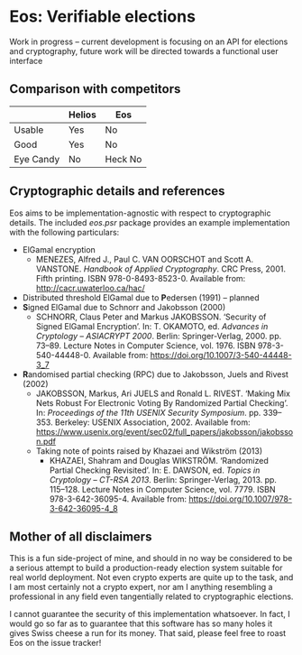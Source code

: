 # Eos: Verifiable elections

Work in progress – current development is focusing on an API for elections and cryptography, future work will be directed towards a functional user interface

## Comparison with competitors

| | Helios | Eos
--- | --- | ---
Usable | Yes | No
Good | Yes | No
Eye Candy | No | Heck No

## Cryptographic details and references

Eos aims to be implementation-agnostic with respect to cryptographic details. The included *eos.psr* package provides an example implementation with the following particulars:

* ElGamal encryption
  * MENEZES, Alfred J., Paul C. VAN OORSCHOT and Scott A. VANSTONE. *Handbook of Applied Cryptography*. CRC Press, 2001. Fifth printing. ISBN 978-0-8493-8523-0. Available from: http://cacr.uwaterloo.ca/hac/
* Distributed threshold ElGamal due to **P**edersen (1991) – planned
* **S**igned ElGamal due to Schnorr and Jakobsson (2000)
  * SCHNORR, Claus Peter and Markus JAKOBSSON. ‘Security of Signed ElGamal Encryption’. In: T. OKAMOTO, ed. *Advances in Cryptology – ASIACRYPT 2000*. Berlin: Springer-Verlag, 2000. pp. 73–89. Lecture Notes in Computer Science, vol. 1976. ISBN 978-3-540-44448-0. Available from: https://doi.org/10.1007/3-540-44448-3_7
* **R**andomised partial checking (RPC) due to Jakobsson, Juels and Rivest (2002)
  * JAKOBSSON, Markus, Ari JUELS and Ronald L. RIVEST. ‘Making Mix Nets Robust For Electronic Voting By Randomized Partial Checking’. In: *Proceedings of the 11th USENIX Security Symposium*. pp. 339–353. Berkeley: USENIX Association, 2002. Available from: https://www.usenix.org/event/sec02/full_papers/jakobsson/jakobsson.pdf
  * Taking note of points raised by Khazaei and Wikström (2013)
    * KHAZAEI, Shahram and Douglas WIKSTRÖM. ‘Randomized Partial Checking Revisited’. In: E. DAWSON, ed. *Topics in Cryptology – CT-RSA 2013*. Berlin: Springer-Verlag, 2013. pp. 115–128. Lecture Notes in Computer Science, vol. 7779. ISBN 978-3-642-36095-4. Available from: https://doi.org/10.1007/978-3-642-36095-4_8

## Mother of all disclaimers

This is a fun side-project of mine, and should in no way be considered to be a serious attempt to build a production-ready election system suitable for real world deployment. Not even crypto experts are quite up to the task, and I am most certainly not a crypto expert, nor am I anything resembling a professional in any field even tangentially related to cryptographic elections.

I cannot guarantee the security of this implementation whatsoever. In fact, I would go so far as to guarantee that this software has so many holes it gives Swiss cheese a run for its money. That said, please feel free to roast Eos on the issue tracker!

